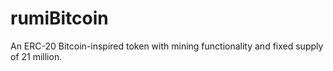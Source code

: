 # rumiBitcoin
An ERC-20 Bitcoin-inspired token with mining functionality and fixed supply of 21 million.
